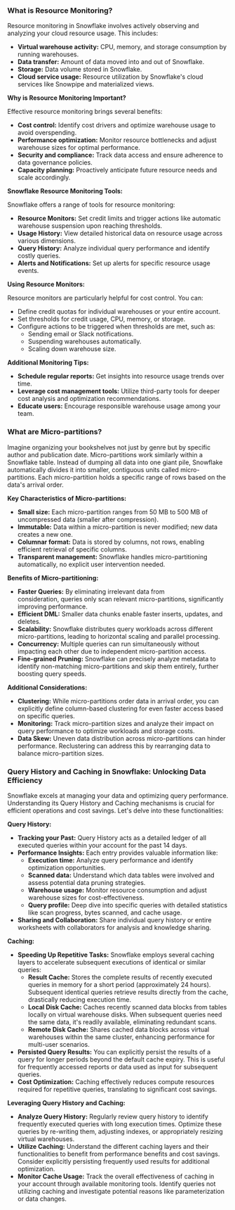 ### **What is Resource Monitoring?**

Resource monitoring in Snowflake involves actively observing and analyzing your cloud resource usage. This includes:

- **Virtual warehouse activity:** CPU, memory, and storage consumption by running warehouses.
- **Data transfer:** Amount of data moved into and out of Snowflake.
- **Storage:** Data volume stored in Snowflake.
- **Cloud service usage:** Resource utilization by Snowflake's cloud services like Snowpipe and materialized views.

**Why is Resource Monitoring Important?**

Effective resource monitoring brings several benefits:

- **Cost control:** Identify cost drivers and optimize warehouse usage to avoid overspending.
- **Performance optimization:** Monitor resource bottlenecks and adjust warehouse sizes for optimal performance.
- **Security and compliance:** Track data access and ensure adherence to data governance policies.
- **Capacity planning:** Proactively anticipate future resource needs and scale accordingly.

**Snowflake Resource Monitoring Tools:**

Snowflake offers a range of tools for resource monitoring:

- **Resource Monitors:** Set credit limits and trigger actions like automatic warehouse suspension upon reaching thresholds.
- **Usage History:** View detailed historical data on resource usage across various dimensions.
- **Query History:** Analyze individual query performance and identify costly queries.
- **Alerts and Notifications:** Set up alerts for specific resource usage events.

**Using Resource Monitors:**

Resource monitors are particularly helpful for cost control. You can:

- Define credit quotas for individual warehouses or your entire account.
- Set thresholds for credit usage, CPU, memory, or storage.
- Configure actions to be triggered when thresholds are met, such as:
  - Sending email or Slack notifications.
  - Suspending warehouses automatically.
  - Scaling down warehouse size.

**Additional Monitoring Tips:**

- **Schedule regular reports:** Get insights into resource usage trends over time.
- **Leverage cost management tools:** Utilize third-party tools for deeper cost analysis and optimization recommendations.
- **Educate users:** Encourage responsible warehouse usage among your team.



### **What are Micro-partitions?**

Imagine organizing your bookshelves not just by genre but by specific author and publication date. Micro-partitions work similarly within a Snowflake table. Instead of dumping all data into one giant pile, Snowflake automatically divides it into smaller, contiguous units called micro-partitions. Each micro-partition holds a specific range of rows based on the data's arrival order.

**Key Characteristics of Micro-partitions:**

- **Small size:** Each micro-partition ranges from 50 MB to 500 MB of uncompressed data (smaller after compression).
- **Immutable:** Data within a micro-partition is never modified; new data creates a new one.
- **Columnar format:** Data is stored by columns, not rows, enabling efficient retrieval of specific columns.
- **Transparent management:** Snowflake handles micro-partitioning automatically, no explicit user intervention needed.

**Benefits of Micro-partitioning:**

- **Faster Queries:** By eliminating irrelevant data from consideration, queries only scan relevant micro-partitions, significantly improving performance.
- **Efficient DML:** Smaller data chunks enable faster inserts, updates, and deletes.
- **Scalability:** Snowflake distributes query workloads across different micro-partitions, leading to horizontal scaling and parallel processing.
- **Concurrency:** Multiple queries can run simultaneously without impacting each other due to independent micro-partition access.
- **Fine-grained Pruning:** Snowflake can precisely analyze metadata to identify non-matching micro-partitions and skip them entirely, further boosting query speeds.

**Additional Considerations:**

- **Clustering:** While micro-partitions order data in arrival order, you can explicitly define column-based clustering for even faster access based on specific queries.
- **Monitoring:** Track micro-partition sizes and analyze their impact on query performance to optimize workloads and storage costs.
- **Data Skew:** Uneven data distribution across micro-partitions can hinder performance. Reclustering can address this by rearranging data to balance micro-partition sizes.



### Query History and Caching in Snowflake: Unlocking Data Efficiency

Snowflake excels at managing your data and optimizing query performance. Understanding its Query History and Caching mechanisms is crucial for efficient operations and cost savings. Let's delve into these functionalities:

**Query History:**

- **Tracking your Past:** Query History acts as a detailed ledger of all executed queries within your account for the past 14 days.
- **Performance Insights:** Each entry provides valuable information like:
  - **Execution time:** Analyze query performance and identify optimization opportunities.
  - **Scanned data:** Understand which data tables were involved and assess potential data pruning strategies.
  - **Warehouse usage:** Monitor resource consumption and adjust warehouse sizes for cost-effectiveness.
  - **Query profile:** Deep dive into specific queries with detailed statistics like scan progress, bytes scanned, and cache usage.
- **Sharing and Collaboration:** Share individual query history or entire worksheets with collaborators for analysis and knowledge sharing.

**Caching:**

- **Speeding Up Repetitive Tasks:** Snowflake employs several caching layers to accelerate subsequent executions of identical or similar queries:
  - **Result Cache:** Stores the complete results of recently executed queries in memory for a short period (approximately 24 hours). Subsequent identical queries retrieve results directly from the cache, drastically reducing execution time.
  - **Local Disk Cache:** Caches recently scanned data blocks from tables locally on virtual warehouse disks. When subsequent queries need the same data, it's readily available, eliminating redundant scans.
  - **Remote Disk Cache:** Shares cached data blocks across virtual warehouses within the same cluster, enhancing performance for multi-user scenarios.
- **Persisted Query Results:** You can explicitly persist the results of a query for longer periods beyond the default cache expiry. This is useful for frequently accessed reports or data used as input for subsequent queries.
- **Cost Optimization:** Caching effectively reduces compute resources required for repetitive queries, translating to significant cost savings.

**Leveraging Query History and Caching:**

- **Analyze Query History:** Regularly review query history to identify frequently executed queries with long execution times. Optimize these queries by re-writing them, adjusting indexes, or appropriately resizing virtual warehouses.
- **Utilize Caching:** Understand the different caching layers and their functionalities to benefit from performance benefits and cost savings. Consider explicitly persisting frequently used results for additional optimization.
- **Monitor Cache Usage:** Track the overall effectiveness of caching in your account through available monitoring tools. Identify queries not utilizing caching and investigate potential reasons like parameterization or data changes.
